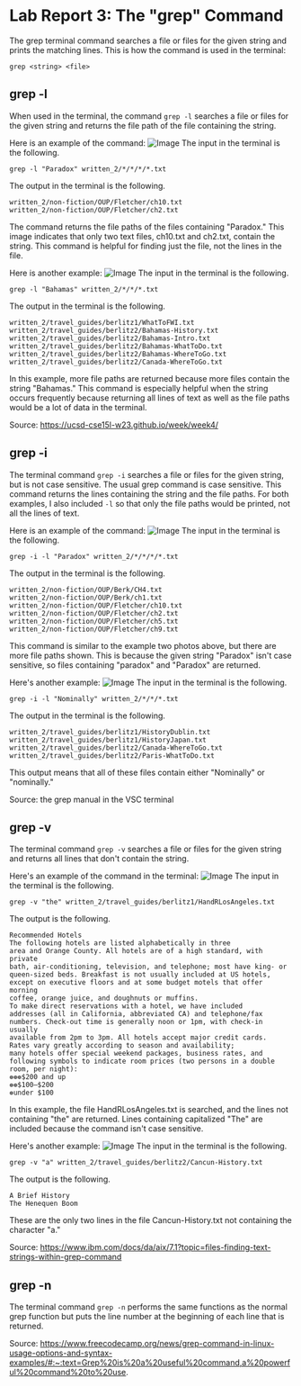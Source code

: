 # Lab Report 3: The "grep" Command
The grep terminal command searches a file or files for the given string and prints the matching lines. This is how the command is used in the terminal:
```
grep <string> <file>
```
## grep -l
When used in the terminal, the command `grep -l` searches a file or files for the given string and returns the file path of the file containing the string.

Here is an example of the command:
![Image](https://user-images.githubusercontent.com/122569733/218234666-6d2d70b6-4c38-401f-be41-69c116e10451.png)
The input in the terminal is the following.
```
grep -l "Paradox" written_2/*/*/*/*.txt
```
The output in the terminal is the following.
```
written_2/non-fiction/OUP/Fletcher/ch10.txt
written_2/non-fiction/OUP/Fletcher/ch2.txt
```
The command returns the file paths of the files containing "Paradox." This image indicates that only two text files, ch10.txt and ch2.txt, contain the string. This command is helpful for finding just the file, not the lines in the file. 

Here is another example:
![Image](https://user-images.githubusercontent.com/122569733/218234637-639f230d-9f44-46da-b82c-f9c1bc2d9245.png)
The input in the terminal is the following.
```
grep -l "Bahamas" written_2/*/*/*.txt
```
The output in the terminal is the following.
```
written_2/travel_guides/berlitz1/WhatToFWI.txt
written_2/travel_guides/berlitz2/Bahamas-History.txt
written_2/travel_guides/berlitz2/Bahamas-Intro.txt
written_2/travel_guides/berlitz2/Bahamas-WhatToDo.txt
written_2/travel_guides/berlitz2/Bahamas-WhereToGo.txt
written_2/travel_guides/berlitz2/Canada-WhereToGo.txt
```
In this example, more file paths are returned because more files contain the string "Bahamas." This command is especially helpful when the string occurs frequently because returning all lines of text as well as the file paths would be a lot of data in the terminal.

Source: https://ucsd-cse15l-w23.github.io/week/week4/
## grep -i
The terminal command `grep -i` searches a file or files for the given string, but is not case sensitive. The usual grep command is case sensitive. This command returns the lines containing the string and the file paths. For both examples, I also included `-l` so that only the file paths would be printed, not all the lines of text. 

Here is an example of the command:
![Image](https://user-images.githubusercontent.com/122569733/218236023-595a3dbb-5ace-4969-90b9-2650e58cc29c.png)
The input in the terminal is the following.
```
grep -i -l "Paradox" written_2/*/*/*/*.txt
```
The output in the terminal is the following.
```
written_2/non-fiction/OUP/Berk/CH4.txt
written_2/non-fiction/OUP/Berk/ch1.txt
written_2/non-fiction/OUP/Fletcher/ch10.txt
written_2/non-fiction/OUP/Fletcher/ch2.txt
written_2/non-fiction/OUP/Fletcher/ch5.txt
written_2/non-fiction/OUP/Fletcher/ch9.txt
```
This command is similar to the example two photos above, but there are more file paths shown. This is because the given string "Paradox" isn't case sensitive, so files containing "paradox" and "Paradox" are returned. 

Here's another example:
![Image](https://user-images.githubusercontent.com/122569733/218236330-39acb0f5-9d7a-43b1-8794-46c3d1e79cbf.png)
The input in the terminal is the following.
```
grep -i -l "Nominally" written_2/*/*/*.txt
```
The output in the terminal is the following.
```
written_2/travel_guides/berlitz1/HistoryDublin.txt
written_2/travel_guides/berlitz1/HistoryJapan.txt
written_2/travel_guides/berlitz2/Canada-WhereToGo.txt
written_2/travel_guides/berlitz2/Paris-WhatToDo.txt
```
This output means that all of these files contain either "Nominally" or "nominally." 

Source: the grep manual in the VSC terminal
## grep -v
The terminal command `grep -v` searches a file or files for the given string and returns all lines that don't contain the string. 

Here's an example of the command in the terminal:
![Image](https://user-images.githubusercontent.com/122569733/218238057-560195b0-cce4-45f4-abbe-2f4b895a77c1.png)
The input in the terminal is the following.
```
grep -v "the" written_2/travel_guides/berlitz1/HandRLosAngeles.txt
```
The output is the following.
```
Recommended Hotels
The following hotels are listed alphabetically in three
area and Orange County. All hotels are of a high standard, with private
bath, air-conditioning, television, and telephone; most have king- or
queen-sized beds. Breakfast is not usually included at US hotels,
except on executive floors and at some budget motels that offer morning
coffee, orange juice, and doughnuts or muffins.
To make direct reservations with a hotel, we have included
addresses (all in California, abbreviated CA) and telephone/fax
numbers. Check-out time is generally noon or 1pm, with check-in usually
available from 2pm to 3pm. All hotels accept major credit cards.
Rates vary greatly according to season and availability;
many hotels offer special weekend packages, business rates, and
following symbols to indicate room prices (two persons in a double
room, per night):
❁❁❁$200 and up
❁❁$100–$200
❁under $100
```
In this example, the file HandRLosAngeles.txt is searched, and the lines not containing "the" are returned. Lines containing capitalized "The" are included because the command isn't case sensitive.

Here's another example:
![Image](https://user-images.githubusercontent.com/122569733/218238272-4eb2a75b-53b0-400b-a11d-5b724f55c814.png)
The input in the terminal is the following.
```
grep -v "a" written_2/travel_guides/berlitz2/Cancun-History.txt
```
The output is the following.
```
A Brief History
The Henequen Boom
```
These are the only two lines in the file Cancun-History.txt not containing the character "a."

Source: https://www.ibm.com/docs/da/aix/7.1?topic=files-finding-text-strings-within-grep-command
## grep -n
The terminal command `grep -n` performs the same functions as the normal grep function but puts the line number at the beginning of each line that is returned. 

Source: https://www.freecodecamp.org/news/grep-command-in-linux-usage-options-and-syntax-examples/#:~:text=Grep%20is%20a%20useful%20command,a%20powerful%20command%20to%20use.
